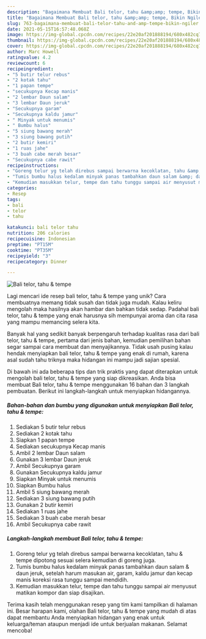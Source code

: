 ```yaml
---
description: "Bagaimana Membuat Bali telor, tahu &amp;amp; tempe, Bikin Ngiler"
title: "Bagaimana Membuat Bali telor, tahu &amp;amp; tempe, Bikin Ngiler"
slug: 763-bagaimana-membuat-bali-telor-tahu-and-amp-tempe-bikin-ngiler
date: 2021-05-15T16:57:48.068Z
image: https://img-global.cpcdn.com/recipes/22e20af201888194/680x482cq70/bali-telor-tahu-tempe-foto-resep-utama.jpg
thumbnail: https://img-global.cpcdn.com/recipes/22e20af201888194/680x482cq70/bali-telor-tahu-tempe-foto-resep-utama.jpg
cover: https://img-global.cpcdn.com/recipes/22e20af201888194/680x482cq70/bali-telor-tahu-tempe-foto-resep-utama.jpg
author: Marc Howell
ratingvalue: 4.2
reviewcount: 6
recipeingredient:
- "5 butir telur rebus"
- "2 kotak tahu"
- "1 papan tempe"
- "secukupnya Kecap manis"
- "2 lembar Daun salam"
- "3 lembar Daun jeruk"
- "Secukupnya garam"
- "Secukupnya kaldu jamur"
- " Minyak untuk menumis"
- " Bumbu halus"
- "5 siung bawang merah"
- "3 siung bawang putih"
- "2 butir kemiri"
- "1 ruas jahe"
- "3 buah cabe merah besar"
- "Secukupnya cabe rawit"
recipeinstructions:
- "Goreng telur yg telah direbus sampai berwarna kecoklatan, tahu &amp; tempe dipotong sesuai selera kemudian di goreng juga."
- "Tumis bumbu halus kedalam minyak panas tambahkan daun salam &amp; daun jeruk, setelah harum masukan air, garam, kaldu jamur dan kecap manis koreksi rasa tunggu sampai mendidih."
- "Kemudian masukkan telur, tempe dan tahu tunggu sampai air menyusut matikan kompor dan siap disajikan."
categories:
- Resep
tags:
- bali
- telor
- tahu

katakunci: bali telor tahu 
nutrition: 206 calories
recipecuisine: Indonesian
preptime: "PT15M"
cooktime: "PT35M"
recipeyield: "3"
recipecategory: Dinner

---
```



![Bali telor, tahu &amp; tempe](https://img-global.cpcdn.com/recipes/22e20af201888194/680x482cq70/bali-telor-tahu-tempe-foto-resep-utama.jpg)

Lagi mencari ide resep bali telor, tahu &amp; tempe yang unik? Cara membuatnya memang tidak susah dan tidak juga mudah. Kalau keliru mengolah maka hasilnya akan hambar dan bahkan tidak sedap. Padahal bali telor, tahu &amp; tempe yang enak harusnya sih mempunyai aroma dan cita rasa yang mampu memancing selera kita.



Banyak hal yang sedikit banyak berpengaruh terhadap kualitas rasa dari bali telor, tahu &amp; tempe, pertama dari jenis bahan, kemudian pemilihan bahan segar sampai cara membuat dan menyajikannya. Tidak usah pusing kalau hendak menyiapkan bali telor, tahu &amp; tempe yang enak di rumah, karena asal sudah tahu triknya maka hidangan ini mampu jadi sajian spesial.


Di bawah ini ada beberapa tips dan trik praktis yang dapat diterapkan untuk mengolah bali telor, tahu &amp; tempe yang siap dikreasikan. Anda bisa membuat Bali telor, tahu &amp; tempe menggunakan 16 bahan dan 3 langkah pembuatan. Berikut ini langkah-langkah untuk menyiapkan hidangannya.

<!--inarticleads1-->

##### Bahan-bahan dan bumbu yang digunakan untuk menyiapkan Bali telor, tahu &amp; tempe:

1. Sediakan 5 butir telur rebus
1. Sediakan 2 kotak tahu
1. Siapkan 1 papan tempe
1. Sediakan secukupnya Kecap manis
1. Ambil 2 lembar Daun salam
1. Gunakan 3 lembar Daun jeruk
1. Ambil Secukupnya garam
1. Gunakan Secukupnya kaldu jamur
1. Siapkan  Minyak untuk menumis
1. Siapkan  Bumbu halus
1. Ambil 5 siung bawang merah
1. Sediakan 3 siung bawang putih
1. Gunakan 2 butir kemiri
1. Sediakan 1 ruas jahe
1. Sediakan 3 buah cabe merah besar
1. Ambil Secukupnya cabe rawit




<!--inarticleads2-->

##### Langkah-langkah membuat Bali telor, tahu &amp; tempe:

1. Goreng telur yg telah direbus sampai berwarna kecoklatan, tahu &amp; tempe dipotong sesuai selera kemudian di goreng juga.
1. Tumis bumbu halus kedalam minyak panas tambahkan daun salam &amp; daun jeruk, setelah harum masukan air, garam, kaldu jamur dan kecap manis koreksi rasa tunggu sampai mendidih.
1. Kemudian masukkan telur, tempe dan tahu tunggu sampai air menyusut matikan kompor dan siap disajikan.




Terima kasih telah menggunakan resep yang tim kami tampilkan di halaman ini. Besar harapan kami, olahan Bali telor, tahu &amp; tempe yang mudah di atas dapat membantu Anda menyiapkan hidangan yang enak untuk keluarga/teman ataupun menjadi ide untuk berjualan makanan. Selamat mencoba!
